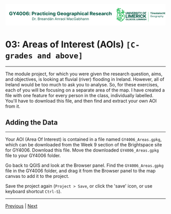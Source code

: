 ![UL Geography logo](../assets/images/GY4006_logo.png)

# 03: Areas of Interest (AOIs) ```[C-grades and above]```
___

The module project, for which you were given the research question, aims, and objectives, is looking at fluvial (river) flooding in Ireland. However, all of Ireland would be too much to ask you to analyse. So, for these exercises, each of you will be focusing on a separate area of the map. I have created a file with one feature for every person in the class, individually labelled. You'll have to download this file, and then find and extract your own AOI from it.

## Adding the Data
___

Your AOI (Area Of Interest) is contained in a file named ```GY4006_Areas.gpkg```, which can be downloaded from the Week 9 section of the Brightspace site for GY4006. Download this file.  Move the downloaded ```GY4006_Areas.gpkg``` file to your GY4006 folder. 

Go back to QGIS and look at the Browser panel. Find the ```GY4006_Areas.gpkg``` file in the GY4006 folder, and drag it from the Browser panel to the map canvas to add it to the project.
  
Save the project again (```Project > Save```, or click the 'save' icon, or use keyboard shortcut ```Ctrl-S```).

___
[Previous](./02_Adding_water_level_monitors.md) | [Next](./04_Adding_basemap.md)